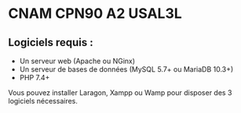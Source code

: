 # CNAM CPN90 A2 USAL3L

## Logiciels requis :

- Un serveur web (Apache ou NGinx)
- Un serveur de bases de données (MySQL 5.7+ ou MariaDB 10.3+)
- PHP 7.4+

Vous pouvez installer Laragon, Xampp ou Wamp pour disposer des 3 logiciels nécessaires.
